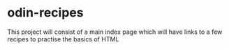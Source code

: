 # odin-recipes

This project will consist of a main index page which will have links to a few recipes to practise the basics of HTML
